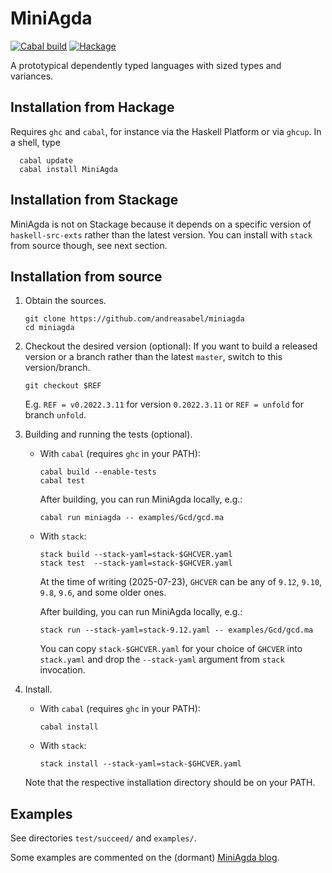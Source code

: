 # MiniAgda

[![Cabal build][ci-badge]][ci-action]
[![Hackage][hackage-badge]][hackage]

 [ci-action]:     <https://github.com/andreasabel/MiniAgda/actions>
 [ci-badge]:      <https://github.com/andreasabel/MiniAgda/workflows/Haskell-CI/badge.svg>
 [hackage]:       <https://hackage.haskell.org/package/MiniAgda>
 [hackage-badge]: <https://img.shields.io/hackage/v/MiniAgda.svg?color=informational>

A prototypical dependently typed languages with sized types and variances.

## Installation from Hackage

Requires `ghc` and `cabal`, for instance via the Haskell Platform or via `ghcup`.
In a shell, type
```
  cabal update
  cabal install MiniAgda
```

## Installation from Stackage

MiniAgda is not on Stackage because it depends on a specific version of `haskell-src-exts` rather than the latest version.
You can install with `stack` from source though, see next section.

## Installation from source

1. Obtain the sources.
   ```
   git clone https://github.com/andreasabel/miniagda
   cd miniagda
   ```

2. Checkout the desired version (optional):
   If you want to build a released version or a branch rather than the latest `master`, switch to this version/branch.
   ```
   git checkout $REF
   ```
   E.g. `REF = v0.2022.3.11` for version `0.2022.3.11` or `REF = unfold` for branch `unfold`.

3. Building and running the tests (optional).

   - With `cabal` (requires `ghc` in your PATH):
     ```
     cabal build --enable-tests
     cabal test
     ```
     After building, you can run MiniAgda locally, e.g.:
     ```
     cabal run miniagda -- examples/Gcd/gcd.ma
     ```

   - With `stack`:
     ```
     stack build --stack-yaml=stack-$GHCVER.yaml
     stack test  --stack-yaml=stack-$GHCVER.yaml
     ```
     At the time of writing (2025-07-23), `GHCVER` can be any of `9.12`, `9.10`, `9.8`, `9.6`, and some older ones.

     After building, you can run MiniAgda locally, e.g.:
     ```
     stack run --stack-yaml=stack-9.12.yaml -- examples/Gcd/gcd.ma
     ```
     You can copy `stack-$GHCVER.yaml` for your choice of `GHCVER` into `stack.yaml` and drop the `--stack-yaml` argument from `stack` invocation.


4. Install.
   - With `cabal` (requires `ghc` in your PATH):
     ```
     cabal install
     ```
   - With `stack`:
     ```
     stack install --stack-yaml=stack-$GHCVER.yaml
     ```

   Note that the respective installation directory should be on your PATH.

## Examples

See directories ``test/succeed/`` and ``examples/``.

Some examples are commented on the (dormant) [MiniAgda blog](http://www.cse.chalmers.se/~abela/miniagda/index.html).
